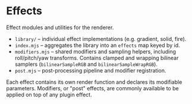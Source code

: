 # Effects

Effect modules and utilities for the renderer.

- `library/` – individual effect implementations (e.g. gradient, solid, fire).
- `index.mjs` – aggregates the library into an `effects` map keyed by id.
- `modifiers.mjs` – shared modifiers and sampling helpers, including roll/pitch/yaw transforms. Contains
  clamped and wrapping bilinear samplers (`bilinearSampleRGB` and `bilinearSampleWrapRGB`).
- `post.mjs` – post-processing pipeline and modifier registration.

Each effect contains its own render function and declares its modifiable parameters. 
Modifiers, or "post" effects, are commonly available to be applied on top of any plugin effect.

